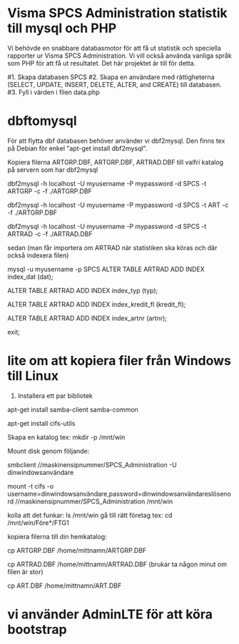 # Visma SPCS Administration statistik till mysql och PHP

Vi behövde en snabbare databasmotor för att få ut statistik och speciella rapporter ur Visma SPCS Administration. 
Vi vill också använda vanliga språk som PHP för att få ut resultatet. 
Det här projektet är till för detta.

#1. Skapa databasen SPCS
#2. Skapa en användare med rättigheterna (SELECT, UPDATE, INSERT, DELETE, ALTER, and CREATE) till databasen.
#3. Fyll i värden i filen data.php

# dbftomysql
För att flytta dbf databasen behöver använder vi dbf2mysql. Den finns tex på Debian för enkel "apt-get install dbf2mysql".

Kopiera filerna ARTGRP.DBF, ARTGRP.DBF, ARTRAD.DBF till valfri katalog på servern som har dbf2mysql

dbf2mysql -h localhost -U myusername -P mypassword -d SPCS -t ARTGRP -c -f ./ARTGRP.DBF

dbf2mysql -h localhost -U myusername -P mypassword -d SPCS -t ART -c -f ./ARTGRP.DBF

dbf2mysql -h localhost -U myusername -P mypassword -d SPCS -t ARTRAD -c -f ./ARTRAD.DBF

sedan (man får importera om ARTRAD när statistiken ska köras och där också indexera filen)

mysql -u myusername -p SPCS
ALTER TABLE ARTRAD ADD INDEX index_dat (dat);

ALTER TABLE ARTRAD ADD INDEX index_typ (typ);

ALTER TABLE ARTRAD ADD INDEX index_kredit_fl (kredit_fl);

ALTER TABLE ARTRAD ADD INDEX index_artnr (artnr);

exit;

# lite om att kopiera filer från Windows till Linux
1. Installera ett par bibliotek

apt-get install samba-client samba-common

apt-get install cifs-utils

Skapa en katalog tex: mkdir -p /mnt/win

Mount disk genom följande:

smbclient //maskinensipnummer/SPCS_Administration -U dinwindowsanvändare

mount -t cifs -o username=dinwindowsanvändare,password=dinwindowsanvändareslösenord //maskinensipnummer/SPCS_Administration /mnt/win

kolla att det funkar: ls /mnt/win
gå till rätt företag tex: cd /mnt/win/Före*/FTG1

kopiera filerna till din hemkatalog:

cp ARTGRP.DBF /home/mittnamn/ARTGRP.DBF

cp ARTRAD.DBF /home/mittnamn/ARTRAD.DBF (brukar ta någon minut om filen är stor)

cp ART.DBF /home/mittnamn/ART.DBF

# vi använder AdminLTE för att köra bootstrap

